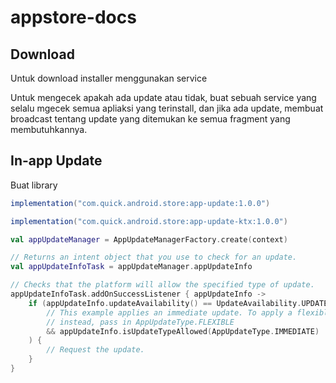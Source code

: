 # appstore-docs

## Download
Untuk download installer menggunakan service <br>



Untuk mengecek apakah ada update atau tidak, buat sebuah service yang selalu 
mgecek semua apliaksi yang terinstall, dan jika ada update, membuat broadcast 
tentang update yang ditemukan ke semua fragment yang membutuhkannya.

## In-app Update
Buat library <br>

```groovy
implementation("com.quick.android.store:app-update:1.0.0")

implementation("com.quick.android.store:app-update-ktx:1.0.0")

```

```kotlin
val appUpdateManager = AppUpdateManagerFactory.create(context)

// Returns an intent object that you use to check for an update.
val appUpdateInfoTask = appUpdateManager.appUpdateInfo

// Checks that the platform will allow the specified type of update.
appUpdateInfoTask.addOnSuccessListener { appUpdateInfo ->
    if (appUpdateInfo.updateAvailability() == UpdateAvailability.UPDATE_AVAILABLE
        // This example applies an immediate update. To apply a flexible update
        // instead, pass in AppUpdateType.FLEXIBLE
        && appUpdateInfo.isUpdateTypeAllowed(AppUpdateType.IMMEDIATE)
    ) {
        // Request the update.
    }
}
```

